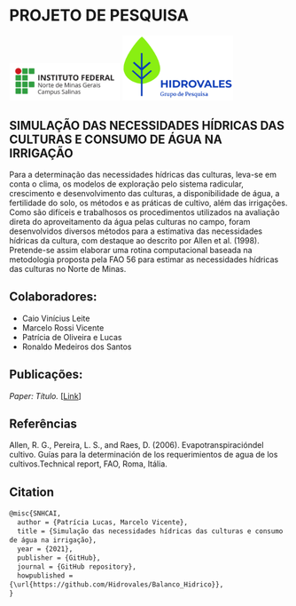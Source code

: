 # PROJETO DE PESQUISA
<img src="https://github.com/Hidrovales/Balanco_Hidrico/blob/main/Figuras/salinas_horizontal_jpg.jpg?raw=true" width="200"/>   <img src="https://github.com/Hidrovales/Balanco_Hidrico/blob/main/Figuras/logo_color_horizontal_big.png?raw=true" width="200"/>
## SIMULAÇÃO DAS NECESSIDADES HÍDRICAS DAS CULTURAS E CONSUMO DE ÁGUA NA IRRIGAÇÃO
Para a determinação das necessidades hídricas das culturas, leva-se em conta o clima, os modelos de exploração pelo sistema radicular, crescimento e desenvolvimento das culturas, a disponibilidade de água, a fertilidade do solo, os métodos e as práticas de cultivo, além das irrigações. Como são difíceis e trabalhosos os procedimentos utilizados na avaliação direta do aproveitamento da água pelas culturas no campo, foram desenvolvidos diversos métodos para a estimativa das necessidades hídricas da cultura, com destaque ao descrito por Allen et al. (1998). Pretende-se assim elaborar uma rotina computacional baseada na metodologia proposta pela FAO 56 para estimar as necessidades hídricas das culturas no Norte de Minas.

## Colaboradores:

- Caio Vinícius Leite
- Marcelo Rossi Vicente
- Patrícia de Oliveira e Lucas
- Ronaldo Medeiros dos Santos

## Publicações:
*Paper: Título.* [[Link]()]


## Referências

Allen, R. G., Pereira, L. S., and Raes, D. (2006). Evapotranspiracióndel cultivo. Guías para la determinación de los requerimientos de agua de los cultivos.Technical report, FAO, Roma, Itália.

## Citation

```
@misc{SNHCAI,
  author = {Patrícia Lucas, Marcelo Vicente},
  title = {Simulação das necessidades hídricas das culturas e consumo de água na irrigação},
  year = {2021},
  publisher = {GitHub},
  journal = {GitHub repository},
  howpublished = {\url{https://github.com/Hidrovales/Balanco_Hidrico}},
}
```
